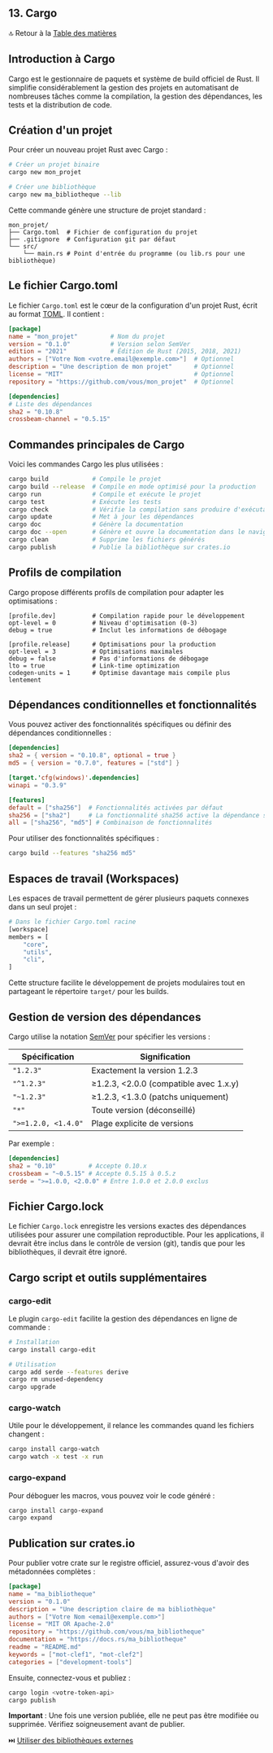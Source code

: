 ## 13\. Cargo

🔝 Retour à la [Table des matières](/SOMMAIRE.md)

## Introduction à Cargo

Cargo est le gestionnaire de paquets et système de build officiel de Rust. Il simplifie considérablement la gestion des projets en automatisant de nombreuses tâches comme la compilation, la gestion des dépendances, les tests et la distribution de code.

## Création d'un projet

Pour créer un nouveau projet Rust avec Cargo :

```bash
# Créer un projet binaire
cargo new mon_projet

# Créer une bibliothèque
cargo new ma_bibliotheque --lib
```

Cette commande génère une structure de projet standard :

```
mon_projet/
├── Cargo.toml  # Fichier de configuration du projet
├── .gitignore  # Configuration git par défaut
└── src/
    └── main.rs # Point d'entrée du programme (ou lib.rs pour une bibliothèque)
```

## Le fichier Cargo.toml

Le fichier `Cargo.toml` est le cœur de la configuration d'un projet Rust, écrit au format [TOML](https://toml.io/). Il contient :

```  toml
[package]
name = "mon_projet"         # Nom du projet
version = "0.1.0"           # Version selon SemVer
edition = "2021"            # Édition de Rust (2015, 2018, 2021)
authors = ["Votre Nom <votre.email@exemple.com>"]  # Optionnel
description = "Une description de mon projet"      # Optionnel
license = "MIT"                                    # Optionnel
repository = "https://github.com/vous/mon_projet"  # Optionnel

[dependencies]
# Liste des dépendances
sha2 = "0.10.8"
crossbeam-channel = "0.5.15"
```

## Commandes principales de Cargo

Voici les commandes Cargo les plus utilisées :

```bash
cargo build            # Compile le projet
cargo build --release  # Compile en mode optimisé pour la production
cargo run              # Compile et exécute le projet
cargo test             # Exécute les tests
cargo check            # Vérifie la compilation sans produire d'exécutable
cargo update           # Met à jour les dépendances
cargo doc              # Génère la documentation
cargo doc --open       # Génère et ouvre la documentation dans le navigateur
cargo clean            # Supprime les fichiers générés
cargo publish          # Publie la bibliothèque sur crates.io
```

## Profils de compilation

Cargo propose différents profils de compilation pour adapter les optimisations :

```
[profile.dev]          # Compilation rapide pour le développement
opt-level = 0          # Niveau d'optimisation (0-3)
debug = true           # Inclut les informations de débogage

[profile.release]      # Optimisations pour la production
opt-level = 3          # Optimisations maximales
debug = false          # Pas d'informations de débogage
lto = true             # Link-time optimization
codegen-units = 1      # Optimise davantage mais compile plus lentement
```

## Dépendances conditionnelles et fonctionnalités

Vous pouvez activer des fonctionnalités spécifiques ou définir des dépendances conditionnelles :

```  toml
[dependencies]
sha2 = { version = "0.10.8", optional = true }
md5 = { version = "0.7.0", features = ["std"] }

[target.'cfg(windows)'.dependencies]
winapi = "0.3.9"

[features]
default = ["sha256"]  # Fonctionnalités activées par défaut
sha256 = ["sha2"]     # La fonctionnalité sha256 active la dépendance sha2
all = ["sha256", "md5"] # Combinaison de fonctionnalités
```

Pour utiliser des fonctionnalités spécifiques :

```bash
cargo build --features "sha256 md5"
```

## Espaces de travail (Workspaces)

Les espaces de travail permettent de gérer plusieurs paquets connexes dans un seul projet :

```bash
# Dans le fichier Cargo.toml racine
[workspace]
members = [
    "core",
    "utils",
    "cli",
]
```

Cette structure facilite le développement de projets modulaires tout en partageant le répertoire `target/` pour les builds.

## Gestion de version des dépendances

Cargo utilise la notation [SemVer](https://semver.org/) pour spécifier les versions :

| Spécification | Signification |
| --- | --- |
| `"1.2.3"` | Exactement la version 1.2.3 |
| `"^1.2.3"` | ≥1.2.3, <2.0.0 (compatible avec 1.x.y) |
| `"~1.2.3"` | ≥1.2.3, <1.3.0 (patchs uniquement) |
| `"*"` | Toute version (déconseillé) |
| `">=1.2.0, <1.4.0"` | Plage explicite de versions |

Par exemple :

```  toml
[dependencies]
sha2 = "0.10"         # Accepte 0.10.x
crossbeam = "~0.5.15" # Accepte 0.5.15 à 0.5.z
serde = ">=1.0.0, <2.0.0" # Entre 1.0.0 et 2.0.0 exclus
```

## Fichier Cargo.lock

Le fichier `Cargo.lock` enregistre les versions exactes des dépendances utilisées pour assurer une compilation reproductible. Pour les applications, il devrait être inclus dans le contrôle de version (git), tandis que pour les bibliothèques, il devrait être ignoré.

## Cargo script et outils supplémentaires

### cargo-edit

Le plugin `cargo-edit` facilite la gestion des dépendances en ligne de commande :

```bash
# Installation
cargo install cargo-edit

# Utilisation
cargo add serde --features derive
cargo rm unused-dependency
cargo upgrade
```

### cargo-watch

Utile pour le développement, il relance les commandes quand les fichiers changent :

```bash
cargo install cargo-watch
cargo watch -x test -x run
```

### cargo-expand

Pour déboguer les macros, vous pouvez voir le code généré :

```bash
cargo install cargo-expand
cargo expand
```

## Publication sur crates.io

Pour publier votre crate sur le registre officiel, assurez-vous d'avoir des métadonnées complètes :

```  toml
[package]
name = "ma_bibliotheque"
version = "0.1.0"
description = "Une description claire de ma bibliothèque"
authors = ["Votre Nom <email@exemple.com>"]
license = "MIT OR Apache-2.0"
repository = "https://github.com/vous/ma_bibliotheque"
documentation = "https://docs.rs/ma_bibliotheque"
readme = "README.md"
keywords = ["mot-clef1", "mot-clef2"]
categories = ["development-tools"]
```

Ensuite, connectez-vous et publiez :

```bash
cargo login <votre-token-api>
cargo publish
```

**Important** : Une fois une version publiée, elle ne peut pas être modifiée ou supprimée. Vérifiez soigneusement avant de publier.

⏭️ [Utiliser des bibliothèques externes](/I-bases/14-bibliotheques-externes..md)
